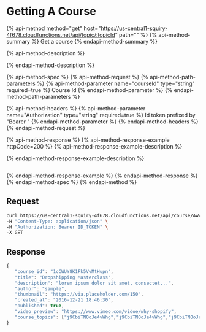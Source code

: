 # Getting A Course

{% api-method method="get" host="https://us-central1-squiry-4f678.cloudfunctions.net/api/topic/:topicId" path="" %}
{% api-method-summary %}
Get a course
{% endapi-method-summary %}

{% api-method-description %}

{% endapi-method-description %}

{% api-method-spec %}
{% api-method-request %}
{% api-method-path-parameters %}
{% api-method-parameter name="courseId" type="string" required=true %}
Course Id
{% endapi-method-parameter %}
{% endapi-method-path-parameters %}

{% api-method-headers %}
{% api-method-parameter name="Authorization" type="string" required=true %}
Id token prefixed by "Bearer "
{% endapi-method-parameter %}
{% endapi-method-headers %}
{% endapi-method-request %}

{% api-method-response %}
{% api-method-response-example httpCode=200 %}
{% api-method-response-example-description %}

{% endapi-method-response-example-description %}

```text

```
{% endapi-method-response-example %}
{% endapi-method-response %}
{% endapi-method-spec %}
{% endapi-method %}

## **Request**

```bash
curl https://us-central1-squiry-4f678.cloudfunctions.net/api/course/AwWaRuYt94iCex4rtE4X \
-H "Content-Type: application/json" \
-H "Authorization: Bearer ID_TOKEN" \
-X GET
```

## **Response**

```javascript
{
   "course_id": "1cCWUY8K1Fk5VvMtHupn",
   "title": "Dropshipping Masterclass",
   "description": "lorem ipsum dolor sit amet, consectet...",
   "author": "sample",
   "thumbnail": "https://via.placeholder.com/150",
   "created_at": "2016-12-21 18:46:30",
   "published": true,
   "video_preview": "https://www.vimeo.com/vidoe/why-shopify",
   "course_topics": ["j9CbiTN0oJe4vWhg","j9CbiTN0oJe4vWhg","j9CbiTN0oJe4vWhg"],
}
```

